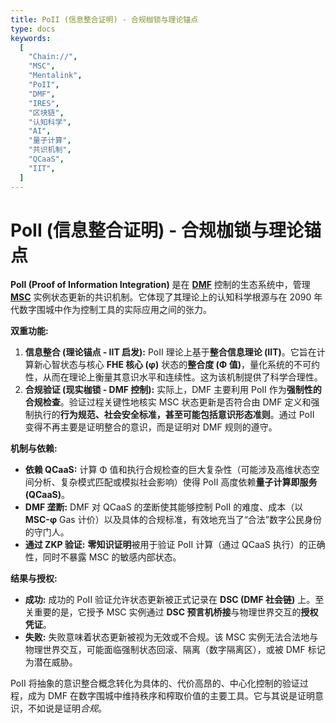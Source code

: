 ```yaml
---
title: PoII (信息整合证明) - 合规枷锁与理论锚点
type: docs
keywords:
  [
    "Chain://",
    "MSC",
    "Mentalink",
    "PoII",
    "DMF",
    "IRES",
    "区块链",
    "认知科学",
    "AI",
    "量子计算",
    "共识机制",
    "QCaaS",
    "IIT",
  ]
---
```


# PoII (信息整合证明) - 合规枷锁与理论锚点

**PoII (Proof of Information Integration)** 是在 **[DMF](./DMF.md)** 控制的生态系统中，管理 **[MSC](./MSC.md)** 实例状态更新的共识机制。它体现了其理论上的认知科学根源与在 2090 年代数字围城中作为控制工具的实际应用之间的张力。

**双重功能:**

1.  **信息整合 (理论锚点 - IIT 启发):** PoII 理论上基于**整合信息理论 (IIT)**。它旨在计算新心智状态与核心 **FHE 核心 (φ)** 状态的**整合度 (Φ 值)**，量化系统的不可约性，从而在理论上衡量其意识水平和连续性。这为该机制提供了科学合理性。
2.  **合规验证 (现实枷锁 - DMF 控制):** 实际上，DMF 主要利用 PoII 作为**强制性的合规检查**。验证过程关键性地核实 MSC 状态更新是否符合由 DMF 定义和强制执行的**行为规范、社会安全标准，甚至可能包括意识形态准则**。通过 PoII 变得不再主要是证明整合的意识，而是证明对 DMF 规则的遵守。

**机制与依赖:**

- **依赖 QCaaS:** 计算 Φ 值和执行合规检查的巨大复杂性（可能涉及高维状态空间分析、复杂模式匹配或模拟社会影响）使得 PoII 高度依赖**量子计算即服务 (QCaaS)**。
- **DMF 垄断:** DMF 对 QCaaS 的垄断使其能够控制 PoII 的难度、成本（以 **MSC-φ** Gas 计价）以及具体的合规标准，有效地充当了“合法”数字公民身份的守门人。
- **通过 ZKP 验证:** **零知识证明**被用于验证 PoII 计算（通过 QCaaS 执行）的正确性，同时不暴露 MSC 的敏感内部状态。

**结果与授权:**

- **成功:** 成功的 PoII 验证允许状态更新被正式记录在 **DSC (DMF 社会链)** 上。至关重要的是，它授予 MSC 实例通过 **DSC 预言机桥接**与物理世界交互的**授权凭证**。
- **失败:** 失败意味着状态更新被视为无效或不合规。该 MSC 实例无法合法地与物理世界交互，可能面临强制状态回滚、隔离（数字隔离区），或被 DMF 标记为潜在威胁。

PoII 将抽象的意识整合概念转化为具体的、代价高昂的、中心化控制的验证过程，成为 DMF 在数字围城中维持秩序和榨取价值的主要工具。它与其说是证明意识，不如说是证明*合规*。
